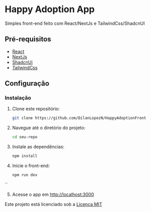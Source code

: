# Happy Adoption App

Simples front-end feito com React/NextJs e TailwindCss/ShadcnUI

## Pré-requisitos

- [React](https://react.dev)
- [NextJs](https://react.dev)
- [ShadcnUi](https://ui.shadcn.com)
- [TailwindCss](https://tailwindcss.com)


## Configuração

### Instalação

1. Clone este repositório:

   ```bash
   git clone https://github.com/DilanLopezN/HappyAdoptionFront
   ```

2. Navegue até o diretório do projeto:

   ```bash
   cd seu-repo
   ```

3. Instale as dependências:

   ```bash
   npm install
   ```


4. Inicie o front-end:

   ```bash
   npm run dev
   ```
``

5. Acesse o app em [http://localhost:3000](http://localhost:3000)


Este projeto está licenciado sob a [Licença MIT](LICENSE)